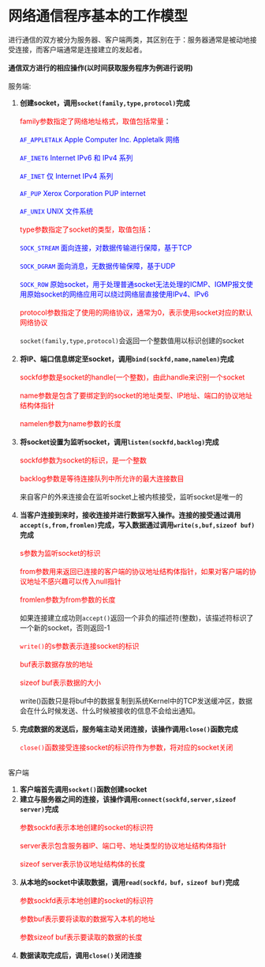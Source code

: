 # 网络通信程序基本的工作模型
进行通信的双方被分为服务器、客户端两类，其区别在于：服务器通常是被动地接受连接，而客户端通常是连接建立的发起者。
<br></br>
**通信双方进行的相应操作(以时间获取服务程序为例进行说明)**<br></br>
服务端:
1. **创建socket，调用`socket(family,type,protocol)`完成**<br></br>
   <font color=#FF000>family参数指定了网络地址格式，取值包括常量</font>：<br></br>
   <font color=blue>`AF_APPLETALK`  Apple Computer Inc. Appletalk 网络</font><br></br>
   <font color=blue>`AF_INET6`  Internet IPv6 和 IPv4 系列</font><br></br>
   <font color=blue>`AF_INET` 仅 Internet IPv4 系列</font><br></br>
   <font color=blue>`AF_PUP` Xerox Corporation PUP internet</font><br></br>
   <font color=blue>`AF_UNIX` UNIX 文件系统</font><br></br>
   <font color=#FF000>type参数指定了socket的类型，取值包括</font>：<br></br>
   <font color=blue>`SOCK_STREAM` 面向连接，对数据传输进行保障，基于TCP</font><br></br>
   <font color=blue>`SOCK_DGRAM` 面向消息，无数据传输保障，基于UDP</font><br></br>
   <font color=blue>`SOCK_ROW` 原始socket，用于处理普通socket无法处理的ICMP、IGMP报文使用原始socket的网络应用可以绕过网络层直接使用IPv4、IPv6</font><br></br>
   <font color=#FF000>protocol参数指定了使用的网络协议，通常为0，表示使用socket对应的默认网络协议</font>
   <br></br>
   `socket(family,type,protocol)`会返回一个整数值用以标识创建的socket<br></br>
2.  **将IP、端口信息绑定至socket，调用`bind(sockfd,name,namelen)`完成**<br></br>
   <font color=#FF000>sockfd参数是socket的handle(一个整数)，由此handle来识别一个socket</font><br></br>
   <font color=#FF000>name参数是包含了要绑定到的socket的地址类型、IP地址、端口的协议地址结构体指针</font><br></br>
   <font color=#FF000>namelen参数为name参数的长度</font><br></br>
3. **将socket设置为监听socket，调用`listen(sockfd,backlog)`完成**<br></br>
   <font color=#FF000>sockfd参数为socket的标识，是一个整数</font><br></br>
   <font color=#FF000>backlog参数是等待连接队列中所允许的最大连接数目</font><br></br>
   来自客户的外来连接会在监听socket上被内核接受，监听socket是唯一的<br></br>
4. **当客户连接到来时，接收连接并进行数据写入操作。连接的接受通过调用`accept(s,from,fromlen)`完成，写入数据通过调用`write(s,buf,sizeof buf)`完成**<br></br>
   <font color=#FF000>s参数为监听socket的标识</font><br></br>
   <font color=#FF000>from参数用来返回已连接的客户端的协议地址结构体指针，如果对客户端的协议地址不感兴趣可以传入null指针</font><br></br>
   <font color=#FF000>fromlen参数为from参数的长度</font><br></br>
   如果连接建立成功则`accept()`返回一个非负的描述符(整数)，该描述符标识了一个新的socket，否则返回-1<br></br>
   <font color=#FF000>`write()`的s参数表示连接socket的标识</font><br></br>
   <font color=#FF000>buf表示数据存放的地址</font><br><br>
   <font color=#FF000>sizeof buf表示数据的大小</font><br><br>
   write()函数只是将buf中的数据复制到系统Kernel中的TCP发送缓冲区，数据会在什么时候发送、什么时候被接收的信息不会给出通知。<br></br>
5. **完成数据的发送后，服务端主动关闭连接，该操作调用`close()`函数完成**<br></br>
   <font color=#FF000>`close()`函数接受连接socket的标识符作为参数，将对应的socket关闭</font><br></br>

客户端
1. **客户端首先调用`socket()`函数创建socket**
2. **建立与服务器之间的连接，该操作调用`connect(sockfd,server,sizeof server)`完成**<br></br>
      <font color=#FF000>参数sockfd表示本地创建的socket的标识符</font><br></br>
      <font color=#FF000>server表示包含服务器IP、端口号、地址类型的协议地址结构体指针</font><br></br>
      <font color=#FF000>sizeof server表示协议地址结构体的长度</font><br></br>
3. **从本地的socket中读取数据，调用`read(sockfd，buf，sizeof buf)`完成**<br></br>
   <font color=#FF000>参数sockfd表示本地创建的socket的标识符</font><br></br>
   <font color=#FF000>参数buf表示要将读取的数据写入本机的地址</font><br></br>
   <font color=#FF000>参数sizeof buf表示要读取的数据的长度</font><br></br>
4. **数据读取完成后，调用`close()`关闭连接**
      
   



   
   
